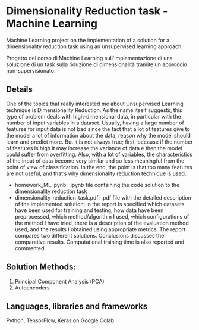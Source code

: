 # Dimensionality Reduction task - Machine Learning
Machine Learning project on the implementation of a solution for a dimensionality reduction task using an unsupervised learning approach.

Progetto del corso di Machine Learning sull'implementazione di una soluzione di un task sulla riduzione di dimensionalità tramite un approccio non-supervisionato.

## Details
One of the topics that really interested me about Unsupervised Learning technique is Dimensionality Reduction. As the name itself suggests, this type of problem deals with
high-dimensional data, in particular with the number of input variables in a dataset. Usually, having a large number of features for input data is not bad since the fact that a lot of features give to the model a lot of information about the data, reason why the model should learn and predict more. But it is not always true; first, because if the
number of features is high it may increase the variance of data e then the model could suffer from overfitting. Also, with a lot of variables, the characteristics of the input of
data become very similar and so less meaningful from the point of view of classification. In the end, the point is that too many features are not useful, and that’s why
dimensionality reduction technique is used.

- homework_ML.ipynb: .ipynb file containing the code solution to the dimensionality reduction task
- dimensionality_reduction_task.pdf: .pdf file with the detailed description of the implemented solution; in the report is specified which datasets have been used for training and testing, how data have been preprocessed, which method/algorithm I used, which configurations of the method I have tried, there is a description of the evaluation method used, and the results I obtained using appropriate metrics. The report compares two different solutions. Conclusions discusses the comparative results. Computational training time is also reported and commented.

## Solution Methods: 
1. Principal Component Analysis (PCA)
2. Autoencoders

## Languages, libraries and frameworks
Python, TensorFlow, Keras on Google Colab
